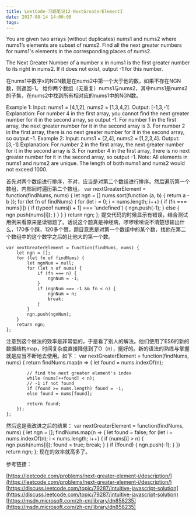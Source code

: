 ```yaml
---
title: LeetCode-习题笔记12-NextGreaterElementI
date: 2017-08-14 14:00:08
tags:
---
```




You are given two arrays (without duplicates) nums1 and nums2 where nums1’s elements are subset of nums2. Find all the next greater numbers for nums1's elements in the corresponding places of nums2.

The Next Greater Number of a number x in nums1 is the first greater number to its right in nums2. If it does not exist, output -1 for this number.

在nums1中数字x的NGN数是在nums2中第一个大于他的数，如果不存在NGN数，则返回-1。
给你两个数组（无重复）nums1与nums2，其中nums1是nums2的子集，在nums2中找到所有相对应的nums1中的NGN数。


Example 1:
Input: nums1 = [4,1,2], nums2 = [1,3,4,2].
Output: [-1,3,-1]
Explanation:
    For number 4 in the first array, you cannot find the next greater number for it in the second array, so output -1.
    For number 1 in the first array, the next greater number for it in the second array is 3.
    For number 2 in the first array, there is no next greater number for it in the second array, so output -1.
Example 2:
Input: nums1 = [2,4], nums2 = [1,2,3,4].
Output: [3,-1]
Explanation:
    For number 2 in the first array, the next greater number for it in the second array is 3.
    For number 4 in the first array, there is no next greater number for it in the second array, so output -1.
Note:
All elements in nums1 and nums2 are unique.
The length of both nums1 and nums2 would not exceed 1000.


首先对两个数组进行排序，不对，应当是对第二个数组进行排序。然后遍历第一个数组，内部同时遍历第二个数组。
	var nextGreaterElement = function(findNums, nums) {
	    let ngn = []
	    nums.sort(function (a, b) { return a - b });
	    for (let fn of findNums) {
	        for (let i = 0; i < nums.length; i++) {
	            if (fn === nums[i]) {
	                if (typeof nums[i + 1] === 'undefined') {
	                    ngn.push(-1);
	                } else {
	                    ngn.push(nums[i]);
	                }
	            }
	        }
	    }
	    return ngn;
	};
提交代码的时候显示有错误，结合测试用例来看原来是读错题了。话说这个题真是神经病，啰啰嗦嗦说不清楚想输出什么，170多个踩，120多个赞。题目意思是对第一个数组中的某个数，找他在第二个数组中的这个数字之后的比他大的第一个数。

	var nextGreaterElement = function(findNums, nums) {
	    let ngn = [];
	    for (let fn of findNums) {
	        let ngnNum = null;
	        for (let n of nums) {
	            if (fn === n) {
	                ngnNum = -1;
	            }
	            if (ngnNum === -1 && fn < n) {
	                ngnNum = n;
	                break;
	            }
	        }
	        ngn.push(ngnNum);
	    }
	    return ngn;
	};
注意到这个做法的效率是非常低的，于是看了别人的解法。他们使用了ES6的新的数据结构map，时间复杂度直接降低到了O（n），挺好的。新的语法的熟练与掌握就是应当不断地去使用。如下：
	var nextGreaterElement = function(findNums, nums) {
	    return findNums.map(n => {
	        let found = nums.indexOf(n);
	        
            // find the next greater element's index
            while (nums[++found] < n);
            // -1 if not found
            if (found >= nums.length) found = -1;
            else found = nums[found];
	        
	        return found;
	    });
	};
然后这是我改进之后的结果：
	var nextGreaterElement = function(findNums, nums) {
	    let ngn = [];
	    findNums.map(n => {
	        let found = false;
	        for (let i = nums.indexOf(n); i < nums.length; i++) {
	            if (nums[i] > n) {
	                ngn.push(nums[i]);
	                found = true;
	                break;
	            }
	        }
	        if (!found) {
	            ngn.push(-1);
	        }
	    })
	    return ngn;
	};
现在的效率就高多了。



参考链接：

[https://leetcode.com/problems/next-greater-element-i/description/](https://leetcode.com/problems/next-greater-element-i/description/)
[https://discuss.leetcode.com/topic/79287/intuitive-javascript-solution](https://discuss.leetcode.com/topic/79287/intuitive-javascript-solution)
[https://msdn.microsoft.com/zh-cn/library/dn858235](https://msdn.microsoft.com/zh-cn/library/dn858235)